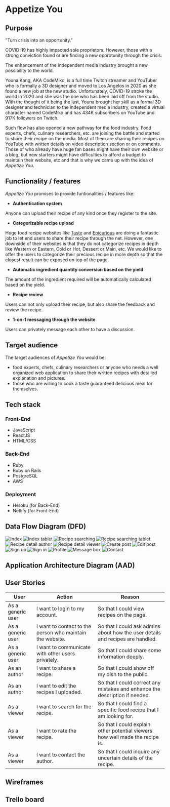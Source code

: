 # **Appetize You**

## **Purpose**

"Turn crisis into an opportunity."

COVID-19 has highly impacted sole proprietors. However, those with a strong conviction found or are finding a new opprotunity through the crisis.

The enhancement of the independent media industry brought a new possibility to the world.

Youna Kang, AKA CodeMiko, is a full time Twitch streamer and YouTuber who is formally a 3D designer and moved to Los Angelos in 2020 as she found a new job at the new studio. Unfortunately, COVID-19 stroke the world in 2020 and she was the one who has been laid off from the studio. With the thought of it being the last, Youna brought her skill as a formal 3D designer and technician to the independent media industry, created a virtual character named CodeMiko and has 434K subscribers on YouTube and 917K followers on Twitch.

Such flow has also opened a new pathway for the food industry. Food experts, chefs, culinary researchers, etc. are joining the battle and started to share their recipe on the media. Most of them are sharing their recipes on YouTube with written details on video description section or on comments. Those of who already have huge fan bases might have their own website or a blog, but new starters might have difficulties to afford a budget to maintain their website, etc and that is why we came up with the idea of *Appetize You*.

## **Functionality / features**

*Appetize You* promises to provide funtionalities / features like:

- **Authentication system**

Anyone can upload their recipe of any kind once they register to the site.

- **Categorizable recipe upload**

Huge food recipe websites like [Taste](https://www.taste.com.au/) and [Epicurious](https://www.epicurious.com/) are doing a fantastic job to let end users to share their recipe through the net. However, one downside of their websites is that they do not categorize recipes in depth like Western or Eastern, Cold or Hot, Dessert or Main, etc. We would like to offer the users to categorize their precious recipe in more depth so that the closest result can be exposed on top of the page.

- **Automatic ingredient quantity conversion based on the yield**

The amount of the ingredient required will be automatically calculated based on the yield.

- **Recipe review**

Users can not only upload their recipe, but also share the feedback and review the recipe.

- **1-on-1 messaging through the website**

Users can privately message each other to have a discussion.

## **Target audience**

The target audiences of *Appetize You* would be:

- food experts, chefs, culinary researchers or anyone who needs a well organized web application to share their written recipes with detailed explanation and pictures.
- those who are willing to cook a taste guaranteed delicious meal for themselves.

## **Tech stack**

### **Front-End**
- JavaScript
- ReactJS
- HTML/CSS

### **Back-End**
- Ruby
- Ruby on Rails
- PostgreSQL
- AWS

### **Deployment**
- Heroku (for Back-End)
- Netlify (for Front-End)

## **Data Flow Diagram (DFD)**

![Index](./docs/Index.png)
![Index tablet](./docs/Index_tablet.png)
![Recipe searching](./docs/Recipe_searching.png)
![Recipe searching tablet](./docs/Recipe_searching_tablet.png)
![Recipe detail author](./docs/Recipe_detail_author.png)
![Recipe detail viewer](./docs/Recipe_detail_viewer.png)
![Create post](./docs/Create_post.png)
![Edit post](./docs/Edit_post.png)
![Sign up](./docs/Sign_up.png)
![Sign in](./docs/Sign_in.png)
![Profile](./docs/Profile.png)
![Message box](./docs/Message_box.png)
![Contact](./docs/Contact.png)

## **Application Architecture Diagram (AAD)**

## **User Stories**

|User|Action|Reason|
|-|-|-|
|As a generic user|I want to login to my account.|So that I could view recipes on the page.|
|As a generic user|I want to contact to the person who maintain the website.|So that I could ask admins about how the user details and recipes are handled.|
|As a generic user|I want to communicate with other users privately.|So that I could share some information deeply.|
|As an author|I want to share a recipe.|So that I could show off my dish to the public.|
|As an author|I want to edit the recipes I uploaded.|So that I could correct any mistakes and enhance the description if needed.|
|As a viewer|I want to search for the recipe.|So that I could find a specific food recipe that I am looking for.|
|As a viewer|I want to rate the recipe.|So that I could explain other potential viewers how well made the recipe is.|
|As a viewer|I want to contact the author.|So that I could inquire any uncertain details of the recipe.|

## **Wireframes**

## **Trello board**